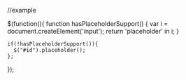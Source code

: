 //example

$(function(){
	function hasPlaceholderSupport() {
	  var i = document.createElement('input');
	  return 'placeholder' in i;
	}

	if(!hasPlaceholderSupport()){
	  $("#id").placeholder();
	};
});

